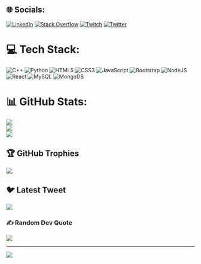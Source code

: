
## 🌐 Socials:
[![LinkedIn](https://img.shields.io/badge/LinkedIn-%230077B5.svg?logo=linkedin&logoColor=white)](https://linkedin.com/in/rohansamanta04) [![Stack Overflow](https://img.shields.io/badge/-Stackoverflow-FE7A16?logo=stack-overflow&logoColor=white)](https://stackoverflow.com/users/15972671) [![Twitch](https://img.shields.io/badge/Twitch-%239146FF.svg?logo=Twitch&logoColor=white)](https://twitch.tv/rohan_2001) [![Twitter](https://img.shields.io/badge/Twitter-%231DA1F2.svg?logo=Twitter&logoColor=white)](https://twitter.com/rohansamanta01) 

# 💻 Tech Stack:
![C++](https://img.shields.io/badge/c++-%2300599C.svg?style=plastic&logo=c%2B%2B&logoColor=white) ![Python](https://img.shields.io/badge/python-3670A0?style=plastic&logo=python&logoColor=ffdd54) ![HTML5](https://img.shields.io/badge/html5-%23E34F26.svg?style=plastic&logo=html5&logoColor=white) ![CSS3](https://img.shields.io/badge/css3-%231572B6.svg?style=plastic&logo=css3&logoColor=white) ![JavaScript](https://img.shields.io/badge/javascript-%23323330.svg?style=plastic&logo=javascript&logoColor=%23F7DF1E) ![Bootstrap](https://img.shields.io/badge/bootstrap-%23563D7C.svg?style=plastic&logo=bootstrap&logoColor=white) ![NodeJS](https://img.shields.io/badge/node.js-6DA55F?style=plastic&logo=node.js&logoColor=white) ![React](https://img.shields.io/badge/react-%2320232a.svg?style=plastic&logo=react&logoColor=%2361DAFB) ![MySQL](https://img.shields.io/badge/mysql-%2300f.svg?style=plastic&logo=mysql&logoColor=white) ![MongoDB](https://img.shields.io/badge/MongoDB-%234ea94b.svg?style=plastic&logo=mongodb&logoColor=white)
# 📊 GitHub Stats:
![](https://github-readme-stats.vercel.app/api?username=rohans01&theme=dark&hide_border=false&include_all_commits=true&count_private=true)<br/>
![](https://github-readme-streak-stats.herokuapp.com/?user=rohans01&theme=dark&hide_border=false)<br/>
![](https://github-readme-stats.vercel.app/api/top-langs/?username=rohans01&theme=dark&hide_border=false&include_all_commits=true&count_private=true&layout=compact)

## 🏆 GitHub Trophies
![](https://github-profile-trophy.vercel.app/?username=rohans01&theme=radical&no-frame=false&no-bg=true&margin-w=4)

## 🐦 Latest Tweet
[![](https://gtce.itsvg.in/api?username=rohansamanta01)](https://github.com/VishwaGauravIn/github-twitter-card-embed)

### ✍️ Random Dev Quote
![](https://quotes-github-readme.vercel.app/api?type=horizontal&theme=radical)

---
[![](https://visitcount.itsvg.in/api?id=rohans01&icon=0&color=0)](https://visitcount.itsvg.in)

<!-- Proudly created with GPRM ( https://gprm.itsvg.in ) -->
